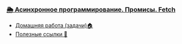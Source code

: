 ### [🌦 Асинхронное программирование. Промисы. Fetch](https://sulemanof.github.io/js-lectures/async-development/presentation/#/)

<!-- - [Домашняя работа (проект)🏠](./async-development/readme.md) -->
- [Домашняя работа (задачи)🏠](./homework.js)
- [Полезные ссылки 🔗](./useful-links.md)
<!-- - [JS quiz 🎲](https://play.kahoot.it/v2/?quizId=21a15928-427c-45f0-a326-6eb55c5d2092) -->

